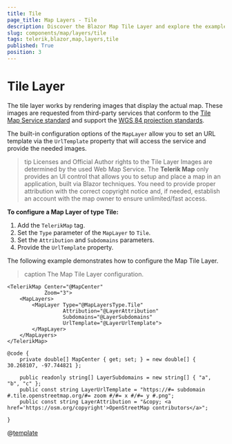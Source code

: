 ```yaml
---
title: Tile
page_title: Map Layers - Tile
description: Discover the Blazor Map Tile Layer and explore the examples.
slug: components/map/layers/tile
tags: telerik,blazor,map,layers,tile
published: True
position: 3
---
```


# Tile Layer

The tile layer works by rendering images that display the actual map. These images are requested from third-party services that conform to the [Tile Map Service standard](https://en.wikipedia.org/wiki/Tile_Map_Service) and support the [WGS 84 projection standards](https://en.wikipedia.org/wiki/World_Geodetic_System). 

The built-in configuration options of the `MapLayer` allow you to set an URL template via the `UrlTemplate` property that will access the service and provide the needed images.

>tip Licenses and Official Author rights to the Tile Layer Images are determined by the used Web Map Service. The **Telerik Map** only provides an UI control that allows you to setup and place a map in an application, built via Blazor techniques. You need to provide proper attribution with the correct copyright notice and, if needed, establish an account with the map owner to ensure unlimited/fast access.

**To configure a Map Layer of type Tile:**

1. Add the `TelerikMap` tag.
2. Set the `Type` parameter of the `MapLayer` to `Tile`.
3. Set the `Attribution` and `Subdomains` parameters.
4. Provide the `UrlTemplate` property.

The following example demonstrates how to configure the Map Tile Layer.

>caption The Map Tile Layer configuration.

````RAZOR
<TelerikMap Center="@MapCenter"
            Zoom="3">
    <MapLayers>
        <MapLayer Type="@MapLayersType.Tile"
                  Attribution="@LayerAttribution"
                  Subdomains="@LayerSubdomains"
                  UrlTemplate="@LayerUrlTemplate">
        </MapLayer>
    </MapLayers>
</TelerikMap>

@code {
    private double[] MapCenter { get; set; } = new double[] { 30.268107, -97.744821 };

    public readonly string[] LayerSubdomains = new string[] { "a", "b", "c" };
    public const string LayerUrlTemplate = "https://#= subdomain #.tile.openstreetmap.org/#= zoom #/#= x #/#= y #.png";
    public const string LayerAttribution = "&copy; <a href='https://osm.org/copyright'>OpenStreetMap contributors</a>";

}
````

@[template](/_contentTemplates/map/general.md#urltemplate-csp)
